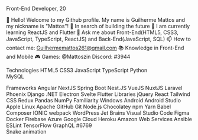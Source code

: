 Front-End Developer, 20


👋 Hello! Welcome to my Github profile.
My name is Guilherme Mattos and my nickname is "Mattos"!
🔭 In search of building the future
🌱 I am currently learning ReactJS and Flutter
💬 Ask me about Front-End(HTML5, CSS3, JavaScript, TypeScript, ReactJS) and Back-End(JavaScript, SQL)
📫 How to contact me: Guilhermemattos261@gmail.com
📚 Knowledge in Front-End and Mobile
🎮 Games: @Mattoszin
Discord: #3944

Technologies
HTML5 CSS3 JavaScript TypeScript  Python  
 MySQL 


Frameworks
Angular NextJS Spring Boot Nest.JS VueJS NuxtJS Laravel Phoenix Django .NET
Electron Svelte Flutter
Libraries
jQuery React Tailwind CSS Redux Pandas NumPy
Familiarity
Windows Android Android Studio Apple Linux Apache GitHub Git Node.js Chocolatey npm
Yarn Babel Composer IONIC webpack WordPress Jet Brains Visual Studio Code Figma Docker Firebase
Azure Google Cloud Heroku Amazon Web Services Ansible ESLint TensorFlow GraphQL
     #6769                 
Snake animation
